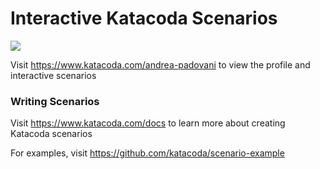 # Interactive Katacoda Scenarios

[![](http://shields.katacoda.com/katacoda/andrea-padovani/count.svg)](https://www.katacoda.com/andrea-padovani "Get your profile on Katacoda.com")

Visit https://www.katacoda.com/andrea-padovani to view the profile and interactive scenarios

### Writing Scenarios
Visit https://www.katacoda.com/docs to learn more about creating Katacoda scenarios

For examples, visit https://github.com/katacoda/scenario-example
